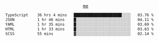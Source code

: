<p align="center">
  <samp>
    <a href="https://yiwwhl.com">me</a>
  </samp>
</p>

<!--START_SECTION:waka-->

```txt
TypeScript    36 hrs 4 mins   █████████████████████░░░░   83.76 %
JSON          1 hr 46 mins    █░░░░░░░░░░░░░░░░░░░░░░░░   04.11 %
YAML          1 hr 35 mins    █░░░░░░░░░░░░░░░░░░░░░░░░   03.69 %
HTML          1 hr 33 mins    █░░░░░░░░░░░░░░░░░░░░░░░░   03.63 %
SCSS          55 mins         ▓░░░░░░░░░░░░░░░░░░░░░░░░   02.14 %
```

<!--END_SECTION:waka-->